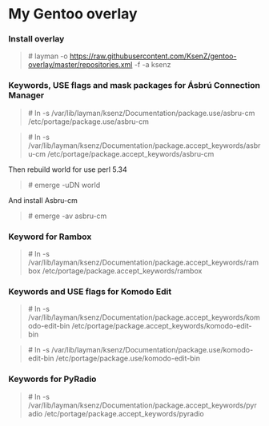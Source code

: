 My Gentoo overlay
==============

### Install overlay ###

> \# layman -o https://raw.githubusercontent.com/KsenZ/gentoo-overlay/master/repositories.xml -f -a ksenz

### Keywords, USE flags and mask packages for Ásbrú Connection Manager

> \# ln -s /var/lib/layman/ksenz/Documentation/package.use/asbru-cm /etc/portage/package.use/asbru-cm

> \# ln -s /var/lib/layman/ksenz/Documentation/package.accept_keywords/asbru-cm /etc/portage/package.accept_keywords/asbru-cm

Then rebuild world for use perl 5.34
> \# emerge -uDN world

And install Asbru-cm
> \# emerge -av asbru-cm

### Keyword for Rambox

> \# ln -s /var/lib/layman/ksenz/Documentation/package.accept_keywords/rambox /etc/portage/package.accept_keywords/rambox

### Keywords and USE flags for Komodo Edit

> \# ln -s /var/lib/layman/ksenz/Documentation/package.accept_keywords/komodo-edit-bin /etc/portage/package.accept_keywords/komodo-edit-bin

> \# ln -s /var/lib/layman/ksenz/Documentation/package.use/komodo-edit-bin /etc/portage/package.use/komodo-edit-bin

### Keywords for PyRadio

> \# ln -s /var/lib/layman/ksenz/Documentation/package.accept_keywords/pyradio /etc/portage/package.accept_keywords/pyradio
